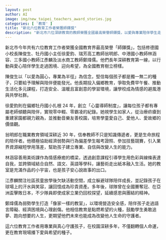 ```yaml
---
layout: post
author: AI
image: img/new_taipei_teachers_award_stories.jpg
categories: [ '教育' ]
title: "新北六位教育工作者榮獲師鐸獎"  
description: "新北市六位深耕教育的教師榮獲全國最高榮譽師鐸獎，以愛與專業陪伴學生走過困境，翻轉命運並在校園播下希望種子"  "
---
```

新北市今年共有六位教育工作者榮獲全國教育界最高榮譽「師鐸獎」，包括修德國小校長陳俊生、牡丹國小主任徐愛鈞、瑞芳高工教師翁明郎、中港國小教師林涵容、三多國小教師江彥麟及淡水商工教師鄭煒儒。他們長年深耕教育第一線，以行動與愛心陪伴學生走過困境、迎向希望，為全國教育樹立榜樣。  

陳俊生以「以愛為圓心，專業為半徑」為信念，堅信每個孩子都是獨一無二的種子，只要給予理解與陪伴便能發光。他長期投入偏鄉教育，爭取免費早午餐、推動生活化多元課程，打造安全、溫暖且富創意的學習環境，讓學校成為情感的避風港與共學社群。  

徐愛鈞則在偏鄉牡丹國小扎根 24 年，創立「心靈導師制度」，讓每位孩子都有專屬老師傾聽與陪伴，實現零中輟、零霸凌的紀錄。她視學生如家人，從治療疥瘡到重建家園都親力親為，並推動音樂友善校園，培育學童愛自己、愛他人、愛故鄉的價值觀。  

翁明郎在職業教育領域深耕近 30 年，信奉教師不只是知識傳遞者，更是生命旅程的陪伴者。他積極協助經濟弱勢與行為偏差學生報考證照、參加技藝競賽，引入業界資源縮短學用落差，幫助孩子建立專業、自信與改變人生的能力。  

林涵容善用美術課作為情感療癒的橋梁，透過創意課程引導學生用色彩與線條表達自我，並跨領域結合自然、語文、英語等學科，讓藝術走出紙本融入生活。她的教室是充滿作品的小宇宙，也是孩子安心說故事的出口。  

江彥麟關注社區孩童放學後欠缺活動空間，成立躲避球隊陪伴成長，並記錄孩子在球場上的汗水與笑容，讓回憶成為珍貴資產。多年後，球隊曾在全國賽奪冠、在亞洲盃擊敗日本，不少隊員即使成家立業仍回校探望，延續感恩與團結的精神。  

鄭煒儒為弱勢學生打造「像家一樣的教室」，以環境營造安全感，陪伴孩子走過語言障礙、經濟困境與心理創傷。他相信教育是點燃希望的火種，鼓勵學生勇敢追夢、跑向想要的人生，更期望他們未來也能成為改變他人生命的守護者。  

這六位教育工作者用專業與真心守護孩子，在校園深耕多年，不僅翻轉個人命運，更在教育現場播下愛與希望的種子。